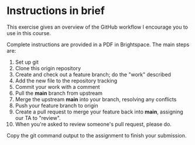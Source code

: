 # Instructions in brief
This exercise gives an overview of the GitHub workflow I encourage you to use in this course.

Complete instructions are provided in a PDF in Brightspace. The main steps are:

1. Set up git
2. Clone this origin repository
3. Create and check out a feature branch; do the "work" described
4. Add the new file to the repository tracking
5. Commit your work with a comment
6. Pull the **main** branch from upstream
7. Merge the upstream **main** into your branch, resolving any conflicts
8. Push your feature branch to origin
9. Create a pull request to merge your feature back into **main**, assigning our TA to "review".
10. When you're asked to review someone's pull request, please do.

Copy the git command output to the assignment to finish your submission.
